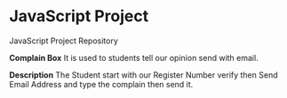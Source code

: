 # JavaScript Project
JavaScript Project Repository

**Complain Box**
It is used to students tell our opinion send with email.

**Description**
The Student start with our Register Number 
verify then Send Email Address and type the complain then send it.
